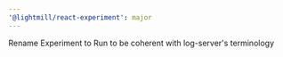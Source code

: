 ```yaml
---
'@lightmill/react-experiment': major
---
```


Rename Experiment to Run to be coherent with log-server's terminology

